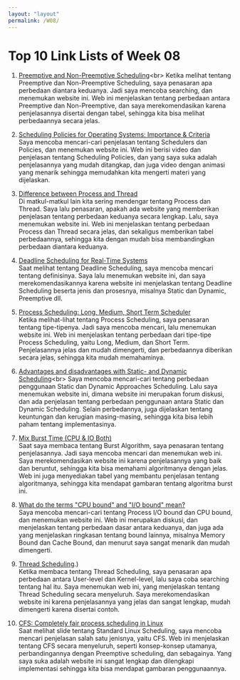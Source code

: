 ```yaml
---
layout: "layout"
permalink: /W08/
---
```


# Top 10 Link Lists of Week 08

1. [Preemptive and Non-Preemptive Scheduling](https://www.tutorialspoint.com/preemptive-and-non-preemptive-scheduling#:~:text=Preemptive%20Scheduling%20is%20a%20CPU,CPU%20to%20a%20given%20process.&text=Non%2Dpreemptive%20Scheduling%20is%20a,pushed%20to%20the%20waiting%20state.)<br>
Ketika melihat tentang Preemptive dan Non-Preemptive Scheduling, saya penasaran apa perbedaan diantara keduanya. Jadi saya mencoba searching, dan menemukan website ini. Web ini menjelaskan tentang perbedaan antara Preemptive dan Non-Preemptive, dan saya merekomendasikan karena penjelasannya disertai dengan tabel, sehingga kita bisa melihat perbedaannya secara jelas.

2. [Scheduling Policies for Operating Systems: Importance & Criteria](https://study.com/academy/lesson/scheduling-policies-for-operating-systems-importance-criteria.html)<br>
Saya mencoba mencari-cari penjelasan tentang Schedulers dan Policies, dan menemukan website ini. Web ini berisi video dan penjelasan tentang Scheduling Policies, dan yang saya suka adalah penjelasannya yang mudah ditangkap, dan juga video dengan animasi yang menarik sehingga memudahkan kita mengerti materi yang dijelaskan.

3. [Difference between Process and Thread](https://www.geeksforgeeks.org/difference-between-process-and-thread/)<br>
Di matkul-matkul lain kita sering mendengar tentang Process dan Thread. Saya lalu penasaran, apakah ada website yang memberikan penjelasan tentang perbedaan keduanya secara lengkap. Lalu, saya menemukan website ini. Web ini menjelaskan tentang perbedaan Process dan Thread secara jelas, dan sekaligus memberikan tabel perbedaannya, sehingga kita dengan mudah bisa membandingkan perbedaan diantara keduanya.

4. [Deadline Scheduling for Real-Time Systems](https://study.com/academy/lesson/deadline-scheduling-for-real-time-systems.html)<br>
Saat melihat tentang Deadline Scheduling, saya mencoba mencari tentang definisinya. Saya lalu menemukan website ini, dan saya merekomendasikannya karena website ini menjelaskan tentang Deadline Scheduling beserta jenis dan prosesnya, misalnya Static dan Dynamic, Preemptive dll.

5. [Process Scheduling: Long, Medium, Short Term Scheduler](https://www.guru99.com/process-scheduling.html)<br>
Ketika melihat-lihat tentang Process Scheduling, saya penasaran tentang tipe-tipenya. Jadi saya mencoba mencari, lalu menemukan website ini. Web ini menjelaskan tentang perbedaan dari tipe-tipe Process Scheduling, yaitu Long, Medium, dan Short Term. Penjelasannya jelas dan mudah dimengerti, dan perbedaannya diberikan secara jelas, sehingga kita mudah memahaminya.

6. [Advantages and disadvantages with Static- and Dynamic Scheduling](https://stackoverflow.com/questions/40069587/advantages-and-disadvantages-with-static-and-dynamic-scheduling#:~:text=In%20simple%20terms%2C,our%20code%20(Compile%20time).&text=Dynamic%20Scheduling%20is%20the%20mechanism,algorithm%20implemented%20in%20OS%20level.)<br>
Saya mencoba mencari-cari tentang perbedaan penggunaan Static dan Dynamic Approaches Scheduling. Lalu saya menemukan website ini, dimana website ini merupakan forum diskusi, dan ada penjelasan tentang perbedaan penggunaan antara Static dan Dynamic Scheduling. Selain perbedannya, juga dijelaskan tentang keuntungan dan kerugian masing-masing, sehingga kita bisa lebih paham tentang implementasinya.

7. [Mix Burst Time (CPU & IO Both)](https://dev.to/rahulmishra05/mix-burst-time-cpu-i-o-both-operating-system-m02-p09-2e5o)<br>
Saat saya membaca tentang Burst Algorithm, saya penasaran tentang penjelasannya. Jadi saya mencoba mencari dan menemukan web ini. Saya merekomendasikan website ini karena penjelasannya yang baik dan beruntut, sehingga kita bisa memahami algoritmanya dengan jelas. Web ini juga menyediakan tabel yang membantu penjelasan tentang algoritmanya, sehingga kita mendapat gambaran tentang algoritma burst ini.

8. [What do the terms "CPU bound" and "I/O bound" mean?](https://stackoverflow.com/questions/868568/what-do-the-terms-cpu-bound-and-i-o-bound-mean)<br>
Saya mencoba mencari-cari tentang Process I/O bound dan CPU bound, dan menemukan website ini. Web ini merupakan diskusi, dan menjelaskan tentang perbedaan dasar antara keduanya, dan juga ada yang menjelaskan ringkasan tentang bound lainnya, misalnya Memory Bound dan Cache Bound, dan menurut saya sangat menarik dan mudah dimengerti.

9. [Thread Scheduling](https://www.geeksforgeeks.org/thread-scheduling/#:~:text=Process%20Contention%20Scope%20(PCS)%20%E2%80%93,application%20developer%20during%20thread%20creation).)<br>
Ketika membaca tentang Thread Scheduling, saya penasaran apa perbedaan antara User-level dan Kernel-level, lalu saya coba searching tentang hal itu. Saya menemukan web ini, yang menjelaskan tentang Thread Scheduling secara menyeluruh. Saya merekomendasikan website ini karena penjelasannya yang jelas dan sangat lengkap, mudah dimengerti karena disertai contoh.

10. [CFS: Completely fair process scheduling in Linux](https://opensource.com/article/19/2/fair-scheduling-linux)<br>
Saat melihat slide tentang Standard Linux Scheduling, saya mencoba mencari penjelasan salah satu jenisnya, yaitu CFS. Web ini menjelaskan tentang CFS secara menyeluruh, seperti konsep-konsep utamanya, perbandingannya dengan Preemptive scheduling, dan sebagainya. Yang saya suka adalah website ini sangat lengkap dan dilengkapi implementasi sehingga kita bisa mendapat gambaran penggunaannya.

